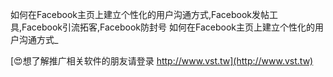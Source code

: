 如何在Facebook主页上建立个性化的用户沟通方式,Facebook发帖工具,Facebook引流拓客,Facebook防封号
如何在Facebook主页上建立个性化的用户沟通方式_

[😍想了解推广相关软件的朋友请登录 http://www.vst.tw](http://www.vst.tw)



